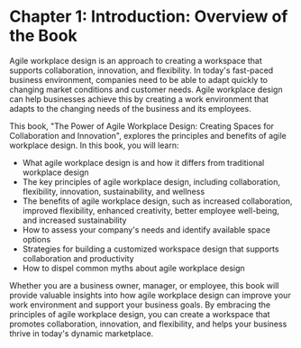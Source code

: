 Chapter 1: Introduction: Overview of the Book
=============================================

Agile workplace design is an approach to creating a workspace that supports collaboration, innovation, and flexibility. In today's fast-paced business environment, companies need to be able to adapt quickly to changing market conditions and customer needs. Agile workplace design can help businesses achieve this by creating a work environment that adapts to the changing needs of the business and its employees.

This book, "The Power of Agile Workplace Design: Creating Spaces for Collaboration and Innovation", explores the principles and benefits of agile workplace design. In this book, you will learn:

* What agile workplace design is and how it differs from traditional workplace design
* The key principles of agile workplace design, including collaboration, flexibility, innovation, sustainability, and wellness
* The benefits of agile workplace design, such as increased collaboration, improved flexibility, enhanced creativity, better employee well-being, and increased sustainability
* How to assess your company's needs and identify available space options
* Strategies for building a customized workspace design that supports collaboration and productivity
* How to dispel common myths about agile workplace design

Whether you are a business owner, manager, or employee, this book will provide valuable insights into how agile workplace design can improve your work environment and support your business goals. By embracing the principles of agile workplace design, you can create a workspace that promotes collaboration, innovation, and flexibility, and helps your business thrive in today's dynamic marketplace.
